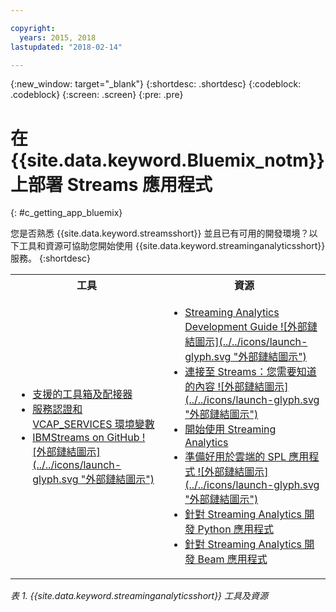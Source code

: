 ```yaml
---

copyright:
  years: 2015, 2018
lastupdated: "2018-02-14"

---
```


<!-- Attribute definitions -->
{:new_window: target="_blank"}
{:shortdesc: .shortdesc}
{:codeblock: .codeblock}
{:screen: .screen}
{:pre: .pre}

# 在 {{site.data.keyword.Bluemix_notm}} 上部署 Streams 應用程式
{: #c_getting_app_bluemix}


 您是否熟悉 {{site.data.keyword.streamsshort}} 並且已有可用的開發環境？以下工具和資源可協助您開始使用 {{site.data.keyword.streaminganalyticsshort}} 服務。
{:shortdesc}

<table summary="此表格提供開發及部署 {{site.data.keyword.streamsshort}} 應用程式時所需的工具及資源的清單。">
  <tr>
    <th>工具<br></th>
    <th>資源<br></th>
  </tr>
  <tr>
    <td>
      <ul>
        <li><a href="/docs/services/StreamingAnalytics/compatible_toolkits.html" target="_blank">支援的工具箱及配接器</a><br></li>
        <li><a href="/docs/services/StreamingAnalytics/r_vcap_services.html#r_vcap_services" target="_blank">服務認證和 VCAP_SERVICES 環境變數</a><br></li>
        <li><a href="https://github.com/IBMStreams" target="_blank">IBMStreams on GitHub ![外部鏈結圖示](../../icons/launch-glyph.svg "外部鏈結圖示")</a><br></li>
      </ul>    
    </td>
    <td>
      <ul>
        <li><a href="https://developer.ibm.com/streamsdev/docs/bluemix-streaming-analytics-development-guide/" target="_blank">Streaming Analytics Development Guide ![外部鏈結圖示](../../icons/launch-glyph.svg "外部鏈結圖示")</a><br></li>
        <li><a href="https://www.ibm.com/blogs/bluemix/2017/02/connecting-to-streams/" target="_blank">連接至 Streams：您需要知道的內容 ![外部鏈結圖示](../../icons/launch-glyph.svg "外部鏈結圖示")</a><br></li>
        <li><a href="/docs/services/StreamingAnalytics/index.html" target="_blank">開始使用 Streaming Analytics</a><br></li>
        <li><a href="https://developer.ibm.com/streamsdev/docs/getting-spl-application-ready-cloud" target="_blank">準備好用於雲端的 SPL 應用程式 ![外部鏈結圖示](../../icons/launch-glyph.svg "外部鏈結圖示")</a><br></li>
        <li><a href="/docs/services/StreamingAnalytics/t_develop_apps_python.html#t_develop_apps_python" target="_blank">針對 Streaming Analytics 開發 Python 應用程式</a><br></li>
        <li><a href="/docs/services/StreamingAnalytics/develop_beam_apps.html" target="_blank">針對 Streaming Analytics 開發 Beam 應用程式</a><br></li>
      </ul>    
    </td>
  </tr>
</table>

*表 1. {{site.data.keyword.streaminganalyticsshort}} 工具及資源*
